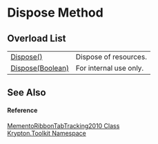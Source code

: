 # Dispose Method


## Overload List
<table>
<tr>
<td><a href="052023e9-566d-7d13-8027-b333c5864ad8.md">Dispose()</a></td>
<td>Dispose of resources.</td></tr>
<tr>
<td><a href="2560be55-9b1b-b9f8-d4ab-cf8e9d57f149.md">Dispose(Boolean)</a></td>
<td>For internal use only.</td></tr>
</table>

## See Also


#### Reference
<a href="a0dbbbe8-c5b8-821b-3681-d3b9d2252925.md">MementoRibbonTabTracking2010 Class</a>  
<a href="79d2eac2-21f4-54ff-7552-b20c33c30600.md">Krypton.Toolkit Namespace</a>  
